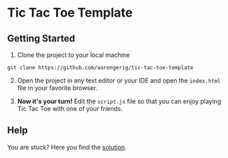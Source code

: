 # Tic Tac Toe Template

## Getting Started

1. Clone the project to your local machine
```git
git clone https://github.com/aarongerig/tic-tac-toe-template
```

2. Open the project in any text editor or your IDE and open the `index.html` file in
your favorite browser.

3. **Now it's your turn!** Edit the `script.js` file so that you can enjoy playing Tic Tac Toe
with one of your friends.

## Help

You are stuck? Here you find the [solution](https://github.com/BornaSepic/Tic-Tac-Toe/blob/master/script.js).
